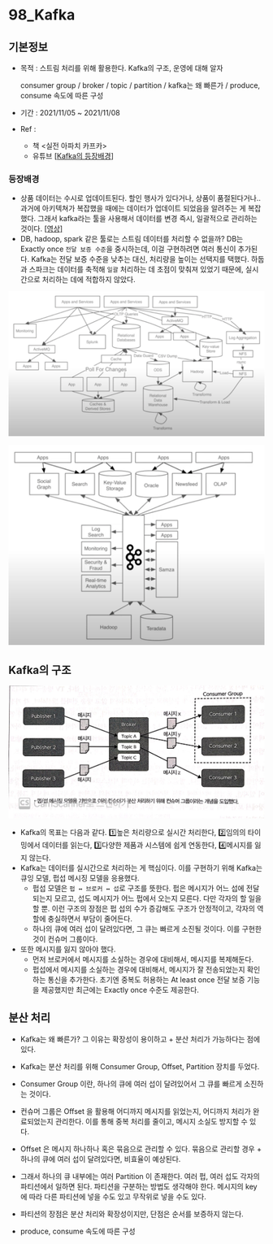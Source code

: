 # 98_Kafka

## 기본정보

- 목적 : 스트림 처리를 위해 활용한다. Kafka의 구조, 운영에 대해 알자

  consumer group / broker / topic / partition / kafka는 왜 빠른가 / produce, consume 속도에 따른 구성

- 기간 : 2021/11/05 ~ 2021/11/08

- Ref :
  - 책 <실전 아파치 카프카>
  - 유튜브 [[Kafka의 등장배경](https://www.youtube.com/watch?v=waw0XXNX-uQ)]





### 등장배경

- 상품 데이터는 수시로 업데이트된다. 할인 행사가 있다거나, 상품이 품절된다거나.. 과거에 아키텍쳐가 복잡했을 때에는 데이터가 업데이트 되었음을 알려주는 게 복잡했다. 그래서 kafka라는 툴을 사용해서 데이터를 변경 즉시, 일괄적으로 관리하는 것이다. [[영상\]](https://www.youtube.com/watch?v=waw0XXNX-uQ)
- DB, hadoop, spark 같은 툴로는 스트림 데이터를 처리할 수 없을까? DB는 Exactly once `전달 보증 수준`을 중시하는데, 이걸 구현하려면 여러 통신이 추가된다. Kafka는 전달 보증 수준을 낮추는 대신, 처리량을 높이는 선택지를 택했다. 하둡과 스파크는 데이터를 축적해 `일괄` 처리하는 데 초점이 맞춰져 있었기 때문에, 실시간으로 처리하는 데에 적합하지 않았다.

![01](./asset/kafka01.png)

![02](./asset/kafka02.png)





## Kafka의 구조

![03](./asset/kafka03.jpeg)

- Kafka의 목표는 다음과 같다. 1️⃣높은 처리량으로 실시간 처리한다, 2️⃣임의의 타이밍에서 데이터를 읽는다, 3️⃣다양한 제품과 시스템에 쉽게 연동한다, 4️⃣메시지를 잃지 않는다.
- Kafka는 데이터를 실시간으로 처리하는 게 핵심이다. 이를 구현하기 위해 Kafka는 큐잉 모델, 펍섭 메시징 모델을 응용했다. 
  - 펍섭 모델은 `펍 ↔ 브로커 ↔ 섭`로 구조를 뜻한다. 펍은 메시지가 어느 섭에 전달되는지 모르고, 섭도 메시지가 어느 펍에서 오는지 모른다. 다만 각자의 할 일을 할 뿐. 이런 구조의 장점은 펍 섭의 수가 증감해도 구조가 안정적이고, 각자의 역할에 충실하면서 부담이 줄어든다.
  - 하나의 큐에 여러 섭이 달려있다면, 그 큐는 빠르게 소진될 것이다. 이를 구현한 것이 컨슈머 그룹이다.
- 또한 메시지를 잃지 않아야 했다. 
  - 먼저 브로커에서 메시지를 소실하는 경우에 대비해서, 메시지를 복제해둔다.
  - 펍섭에서 메시지를 소실하는 경우에 대비해서, 메시지가 잘 전송되었는지 확인하는 통신을 추가한다. 초기엔 중복도 허용하는 At least once 전달 보증 기능을 제공했지만 최근에는 Exactly once 수준도 제공한다.



## 분산 처리

- Kafka는 왜 빠른가? 그 이유는 확장성이 용이하고 + 분산 처리가 가능하다는 점에 있다.
- Kafka는 분산 처리를 위해 Consumer Group, Offset, Partition 장치를 두었다.
- Consumer Group 이란, 하나의 큐에 여러 섭이 달려있어서 그 큐를 빠르게 소진하는 것이다.
- 컨슈머 그룹은 Offset 을 활용해 어디까지 메시지를 읽었는지, 어디까지 처리가 완료되었는지 관리한다. 이를 통해 중복 처리를 줄이고, 메시지 소실도 방지할 수 있다.
- Offset 은 메시지 하나하나 혹은 묶음으로 관리할 수 있다. 묶음으로 관리할 경우 + 하나의 큐에 여러 섭이 달려있다면, 비효율이 예상된다.
- 그래서 하나의 큐 내부에는 여러 Partition 이 존재한다. 여러 펍, 여러 섭도 각자의 파티션에서 일하면 된다. 파티션을 구분하는 방법도 생각해야 한다. 메시지의 key 에 따라 다른 파티션에 넣을 수도 있고 무작위로 넣을 수도 있다.
- 파티션의 장점은 분산 처리와 확장성이지만, 단점은 순서를 보증하지 않는다.





- produce, consume 속도에 따른 구성